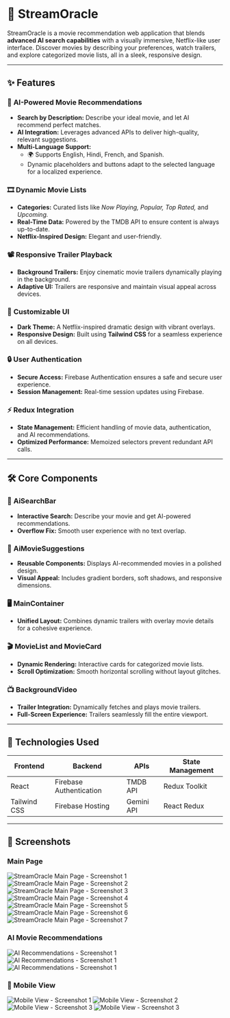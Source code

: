 # 🎥 **StreamOracle**

StreamOracle is a movie recommendation web application that blends **advanced AI search capabilities** with a visually immersive, Netflix-like user interface. Discover movies by describing your preferences, watch trailers, and explore categorized movie lists, all in a sleek, responsive design.

---

## ✨ **Features**

### 🔮 **AI-Powered Movie Recommendations**

- **Search by Description:** Describe your ideal movie, and let AI recommend perfect matches.
- **AI Integration:** Leverages advanced APIs to deliver high-quality, relevant suggestions.
- **Multi-Language Support:**
  - 🌍 Supports English, Hindi, French, and Spanish.
  - Dynamic placeholders and buttons adapt to the selected language for a localized experience.

### 🎞️ **Dynamic Movie Lists**

- **Categories:** Curated lists like _Now Playing, Popular, Top Rated,_ and _Upcoming._
- **Real-Time Data:** Powered by the TMDB API to ensure content is always up-to-date.
- **Netflix-Inspired Design:** Elegant and user-friendly.

### 📽️ **Responsive Trailer Playback**

- **Background Trailers:** Enjoy cinematic movie trailers dynamically playing in the background.
- **Adaptive UI:** Trailers are responsive and maintain visual appeal across devices.

### 🎨 **Customizable UI**

- **Dark Theme:** A Netflix-inspired dramatic design with vibrant overlays.
- **Responsive Design:** Built using **Tailwind CSS** for a seamless experience on all devices.

### 🔒 **User Authentication**

- **Secure Access:** Firebase Authentication ensures a safe and secure user experience.
- **Session Management:** Real-time session updates using Firebase.

### ⚡ **Redux Integration**

- **State Management:** Efficient handling of movie data, authentication, and AI recommendations.
- **Optimized Performance:** Memoized selectors prevent redundant API calls.

---

## 🛠️ **Core Components**

### 🔎 **AiSearchBar**

- **Interactive Search:** Describe your movie and get AI-powered recommendations.
- **Overflow Fix:** Smooth user experience with no text overlap.

### 🎥 **AiMovieSuggestions**

- **Reusable Components:** Displays AI-recommended movies in a polished design.
- **Visual Appeal:** Includes gradient borders, soft shadows, and responsive dimensions.

### 🖥️ **MainContainer**

- **Unified Layout:** Combines dynamic trailers with overlay movie details for a cohesive experience.

### 🎬 **MovieList and MovieCard**

- **Dynamic Rendering:** Interactive cards for categorized movie lists.
- **Scroll Optimization:** Smooth horizontal scrolling without layout glitches.

### 📺 **BackgroundVideo**

- **Trailer Integration:** Dynamically fetches and plays movie trailers.
- **Full-Screen Experience:** Trailers seamlessly fill the entire viewport.

---

## 🚀 **Technologies Used**

| **Frontend** | **Backend**             | **APIs**   | **State Management** |
| ------------ | ----------------------- | ---------- | -------------------- |
| React        | Firebase Authentication | TMDB API   | Redux Toolkit        |
| Tailwind CSS | Firebase Hosting        | Gemini API | React Redux          |

---

## 🎯 Screenshots

### Main Page

![StreamOracle Main Page - Screenshot 1](docs/Screenshot1.png)
![StreamOracle Main Page - Screenshot 2](docs/Screenshot2.png)
![StreamOracle Main Page - Screenshot 3](docs/Screenshot3.png)
![StreamOracle Main Page - Screenshot 4](docs/Screenshot4.png)
![StreamOracle Main Page - Screenshot 5](docs/Screenshot5.png)
![StreamOracle Main Page - Screenshot 6](docs/Screenshot6.png)
![StreamOracle Main Page - Screenshot 7](docs/Screenshot7.png)

### AI Movie Recommendations

![AI Recommendations - Screenshot 1](docs/AI-ss1.png)
![AI Recommendations - Screenshot 1](docs/AI-ss2.png)
![AI Recommendations - Screenshot 1](docs/AI-ss3.png)

### 📱 Mobile View

![Mobile View - Screenshot 1](docs/MobileView-Screenshot1.png)
![Mobile View - Screenshot 2](docs/MobileView-Screenshot2.png)
![Mobile View - Screenshot 3](docs/MobileView-Screenshot3.png)
![Mobile View - Screenshot 3](docs/MobileView-Screenshot4.png)


